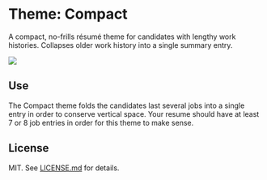 Theme: Compact
==============
A compact, no-frills résumé theme for candidates with lengthy work histories.
Collapses older work history into a single summary entry.

![](compact.png)

## Use

The Compact theme folds the candidates last several jobs into a single entry
in order to conserve vertical space. Your resume should have at least 7 or 8
job entries in order for this theme to make sense.

## License

MIT. See [LICENSE.md][lic] for details.

[lic]: https://github.com/fluentdesk/fluent-themes/blob/master/LICENSE.md
